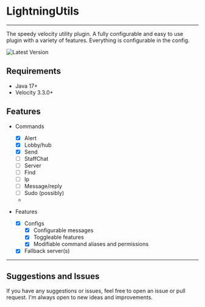 # LightningUtils

---

The speedy velocity utility plugin. A fully configurable and easy to use plugin with a variety of features. Everything is configurable in the config.


![Latest Version](https://img.shields.io/github/v/release/LightningReflex/LightningUtils?style=flat-square)

## Requirements
- Java 17+
- Velocity 3.3.0+

## Features
- Commands
  - [X] Alert
  - [X] Lobby/hub
  - [X] Send
  - [ ] StaffChat
  - [ ] Server
  - [ ] Find
  - [ ] Ip
  - [ ] Message/reply
  - [ ] Sudo (possibly)
  - 

- Features
  - [X] Configs
    - [X] Configurable messages
    - [X] Toggleable features
    - [X] Modifiable command aliases and permissions
  - [X] Fallback server(s)

---

## Suggestions and Issues
If you have any suggestions or issues, feel free to open an issue or pull request. I'm always open to new ideas and improvements.